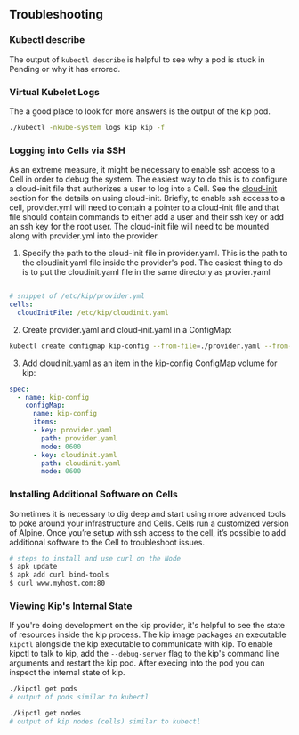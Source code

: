 ## Troubleshooting

### Kubectl describe

The output of `kubectl describe` is helpful to see why a pod is stuck in Pending or why it has errored.

### Virtual Kubelet Logs

The a good place to look for more answers is the output of the kip pod.

```bash
./kubectl -nkube-system logs kip kip -f
```

### Logging into Cells via SSH

As an extreme measure, it might be necessary to enable ssh access to a Cell in order to debug the system. The easiest way to do this is to configure a cloud-init file that authorizes a user to log into a Cell. See the [cloud-init](cloud-init.md) section for the details on using cloud-init. Briefly, to enable ssh access to a cell, provider.yml will need to contain a pointer to a cloud-init file and that file should contain commands to either add a user and their ssh key or add an ssh key for the root user.  The cloud-init file will need to be mounted along with provider.yml into the provider.

1. Specify the path to the cloud-init file in provider.yaml.  This is the path to the cloudinit.yaml file inside the provider's pod.  The easiest thing to do is to put the cloudinit.yaml file in the same directory as provier.yaml

```yaml

# snippet of /etc/kip/provider.yml
cells:
  cloudInitFile: /etc/kip/cloudinit.yaml
```

2. Create provider.yaml and cloud-init.yaml in a ConfigMap:

```bash
kubectl create configmap kip-config --from-file=./provider.yaml --from-file=./cloudinit.yaml
```

3. Add cloudinit.yaml as an item in the kip-config ConfigMap volume for kip:

```yaml
spec:
  - name: kip-config
    configMap:
      name: kip-config
      items:
      - key: provider.yaml
        path: provider.yaml
        mode: 0600
      - key: cloudinit.yaml
        path: cloudinit.yaml
        mode: 0600
```

### Installing Additional Software on Cells

Sometimes it is necessary to dig deep and start using more advanced tools to poke around your infrastructure and Cells. Cells run a customized version of Alpine. Once you’re setup with ssh access to the cell, it’s possible to add additional software to the Cell to troubleshoot issues.

```bash
# steps to install and use curl on the Node
$ apk update
$ apk add curl bind-tools
$ curl www.myhost.com:80
```

### Viewing Kip's Internal State

If you're doing development on the kip provider, it's helpful to see the state of resources inside the kip process.  The kip image packages an executable `kipctl` alongside the kip executable to communicate with kip.  To enable kipctl to talk to kip, add the `--debug-server` flag to the kip's command line arguments and restart the kip pod.  After execing into the pod you can inspect the internal state of kip.

```bash
./kipctl get pods
# output of pods similar to kubectl

./kipctl get nodes
# output of kip nodes (cells) similar to kubectl
```
